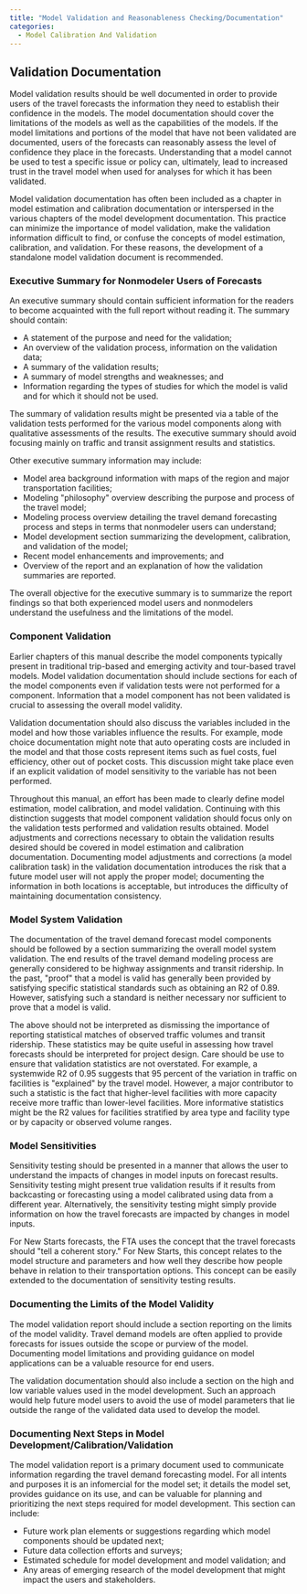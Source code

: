 ```yaml
---
title: "Model Validation and Reasonableness Checking/Documentation"
categories:
  - Model Calibration And Validation
---
```


Validation Documentation
------------------------

Model validation results should be well documented in order to provide users of the travel forecasts the information they need to establish their confidence in the models.  The model documentation should cover the limitations of the models as well as the capabilities of the models.  If the model limitations and portions of the model that have not been validated are documented, users of the forecasts can reasonably assess the level of confidence they place in the forecasts.  Understanding that a model cannot be used to test a specific issue or policy can, ultimately, lead to increased trust in the travel model when used for analyses for which it has been validated.

Model validation documentation has often been included as a chapter in model estimation and calibration documentation or interspersed in the various chapters of the model development documentation.  This practice can minimize the importance of model validation, make the validation information difficult to find, or confuse the concepts of model estimation, calibration, and validation.  For these reasons, the development of a standalone model validation document is recommended.

### Executive Summary for Nonmodeler Users of Forecasts

An executive summary should contain sufficient information for the readers to become acquainted with the full report without reading it.  The summary should contain:

-   A statement of the purpose and need for the validation;
-   An overview of the validation process, information on the validation data;
-   A summary of the validation results;
-   A summary of model strengths and weaknesses; and
-   Information regarding the types of studies for which the model is valid and for which it should not be used.

The summary of validation results might be presented via a table of the validation tests performed for the various model components along with qualitative assessments of the results.  The executive summary should avoid focusing mainly on traffic and transit assignment results and statistics.

Other executive summary information may include:

-   Model area background information with maps of the region and major transportation facilities;
-   Modeling "philosophy" overview describing the purpose and process of the travel model;
-   Modeling process overview detailing the travel demand forecasting process and steps in terms that nonmodeler users can understand;
-   Model development section summarizing the development, calibration, and validation of the model;
-   Recent model enhancements and improvements; and
-   Overview of the report and an explanation of how the validation summaries are reported.

The overall objective for the executive summary is to summarize the report findings so that both experienced model users and nonmodelers understand the usefulness and the limitations of the model.

### Component Validation

Earlier chapters of this manual describe the model components typically present in traditional trip-based and emerging activity and tour-based travel models.  Model validation documentation should include sections for each of the model components even if validation tests were not performed for a component.  Information that a model component has not been validated is crucial to assessing the overall model validity.

Validation documentation should also discuss the variables included in the model and how those variables influence the results.  For example, mode choice documentation might note that auto operating costs are included in the model and that those costs represent items such as fuel costs, fuel efficiency, other out of pocket costs.  This discussion might take place even if an explicit validation of model sensitivity to the variable has not been performed.

Throughout this manual, an effort has been made to clearly define model estimation, model calibration, and model validation.  Continuing with this distinction suggests that model component validation should focus only on the validation tests performed and validation results obtained.  Model adjustments and corrections necessary to obtain the validation results desired should be covered in model estimation and calibration documentation.  Documenting model adjustments and corrections (a model calibration task) in the validation documentation introduces the risk that a future model user will not apply the proper model; documenting the information in both locations is acceptable, but introduces the difficulty of maintaining documentation consistency.

### Model System Validation

The documentation of the travel demand forecast model components should be followed by a section summarizing the overall model system validation.  The end results of the travel demand modeling process are generally considered to be highway assignments and transit ridership.  In the past, "proof" that a model is valid has generally been provided by satisfying specific statistical standards such as obtaining an R2 of 0.89.  However, satisfying such a standard is neither necessary nor sufficient to prove that a model is valid.

The above should not be interpreted as dismissing the importance of reporting statistical matches of observed traffic volumes and transit ridership.  These statistics may be quite useful in assessing how travel forecasts should be interpreted for project design.  Care should be use to ensure that validation statistics are not overstated.  For example, a systemwide R2 of 0.95 suggests that 95 percent of the variation in traffic on facilities is "explained" by the travel model.  However, a major contributor to such a statistic is the fact that higher-level facilities with more capacity receive more traffic than lower-level facilities.  More informative statistics might be the R2 values for facilities stratified by area type and facility type or by capacity or observed volume ranges.

### Model Sensitivities

Sensitivity testing should be presented in a manner that allows the user to understand the impacts of changes in model inputs on forecast results.  Sensitivity testing might present true validation results if it results from backcasting or forecasting using a model calibrated using data from a different year.  Alternatively, the sensitivity testing might simply provide information on how the travel forecasts are impacted by changes in model inputs.

For New Starts forecasts, the FTA uses the concept that the travel forecasts should "tell a coherent story."  For New Starts, this concept relates to the model structure and parameters and how well they describe how people behave in relation to their transportation options.  This concept can be easily extended to the documentation of sensitivity testing results.

### Documenting the Limits of the Model Validity

The model validation report should include a section reporting on the limits of the model validity.  Travel demand models are often applied to provide forecasts for issues outside the scope or purview of the model.  Documenting model limitations and providing guidance on model applications can be a valuable resource for end users.

The validation documentation should also include a section on the high and low variable values used in the model development.  Such an approach would help future model users to avoid the use of model parameters that lie outside the range of the validated data used to develop the model.

### Documenting Next Steps in Model Development/Calibration/Validation

The model validation report is a primary document used to communicate information regarding the travel demand forecasting model.  For all intents and purposes it is an infomercial for the model set; it details the model set, provides guidance on its use, and can be valuable for planning and prioritizing the next steps required for model development.  This section can include:

-   Future work plan elements or suggestions regarding which model components should be updated next;
-   Future data collection efforts and surveys;
-   Estimated schedule for model development and model validation; and
-   Any areas of emerging research of the model development that might impact the users and stakeholders.
